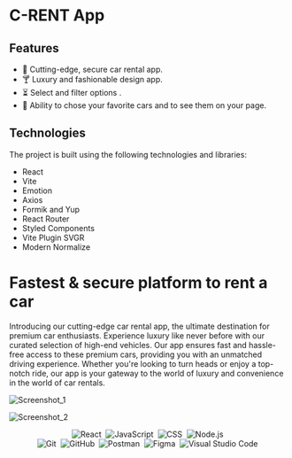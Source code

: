 # C-RENT App
## Features 
- 🚗  Cutting-edge, secure car rental app.<br>
- 🍸  Luxury and fashionable design app.<br>
- ⏳   Select and filter options .<br>
- 🔄 Ability to chose your favorite cars and to see them on your page.

## Technologies
The project is built using the following technologies and libraries:

<span align="start"> 
<ul>
  <li>React</li>
  <li>Vite</li>
  <li>Emotion</li>
  <li>Axios</li>
  <li>Formik and Yup</li>
  <li>React Router</li>
  <li>Styled Components</li>
  <li>Vite Plugin SVGR</li>
  <li>Modern Normalize</li>
</ul>
</span>

# Fastest & secure platform to rent a car
Introducing our cutting-edge car rental app, 
the ultimate destination for premium car enthusiasts.
Experience luxury like never before 
with our curated selection of high-end vehicles. 
Our app ensures fast and hassle-free access 
to these premium cars, providing you with an unmatched driving experience. 
Whether you're looking to turn heads or enjoy a top-notch ride, 
our app is your gateway to the world of luxury and convenience in the world of car rentals.

![Screenshot_1](https://github.com/magistrkim/car-rent-app/assets/115700340/1a9e15fa-0f12-42fd-90ab-67bca2e6be2b)

![Screenshot_2](https://github.com/magistrkim/car-rent-app/assets/115700340/32b74645-7dcb-48ae-a97f-82b8ac723399)


<span align="center"> 
  
![React](https://img.shields.io/badge/-React-05122A?style=flat&logo=React)&nbsp;
![JavaScript](https://img.shields.io/badge/-JavaScript-05122A?style=flat&logo=javascript)&nbsp;
![CSS](https://img.shields.io/badge/-CSS-05122A?style=flat&logo=CSS3&logoColor=1572B6)&nbsp;
![Node.js](https://img.shields.io/badge/-Node.js-05122A?style=flat&logo=Node.js)&nbsp;  
![Git](https://img.shields.io/badge/-Git-05122A?style=flat&logo=git)&nbsp;
![GitHub](https://img.shields.io/badge/-GitHub-05122A?style=flat&logo=github)&nbsp;
![Postman](https://img.shields.io/badge/-Postman-05122A?style=flat&logo=Postman)&nbsp;
![Figma](https://img.shields.io/badge/-Figma-05122A?style=flat&logo=figma)&nbsp;
![Visual Studio Code](https://img.shields.io/badge/-Visual%20Studio%20Code-05122A?style=flat&logo=visual-studio-code&logoColor=007ACC)&nbsp;

</span>




